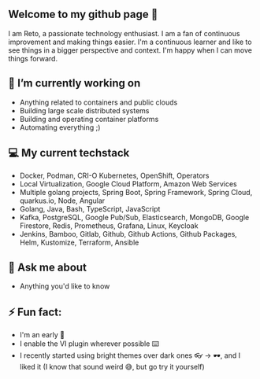 ## Welcome to my github page 👋
I am Reto, a passionate technology enthusiast. I am a fan of continuous improvement and making things easier. I'm a continuous learner and like to see things in a bigger perspective and context. I'm happy when I can move things forward.

## 🔭 I’m currently working on
- Anything related to containers and public clouds
- Building large scale distributed systems
- Building and operating container platforms
- Automating everything ;)

## 💻 My current techstack
- Docker, Podman, CRI-O Kubernetes, OpenShift, Operators
- Local Virtualization, Google Cloud Platform, Amazon Web Services
- Multiple golang projects, Spring Boot, Spring Framework, Spring Cloud, quarkus.io, Node, Angular
- Golang, Java, Bash, TypeScript, JavaScript
- Kafka, PostgreSQL, Google Pub/Sub, Elasticsearch, MongoDB, Google Firestore, Redis, Prometheus, Grafana, Linux, Keycloak
- Jenkins, Bamboo, Gitlab, Github, Github Actions, Github Packages, Helm, Kustomize, Terraform, Ansible

## 💬 Ask me about
- Anything you'd like to know

## ⚡ Fun fact:
- I'm an early 🐤
- I enable the VI plugin wherever possible ⌨️
- I recently started using bright themes over dark ones 👓 -> 🕶️, and I liked it (I know that sound weird 😅, but go try it yourself) 
